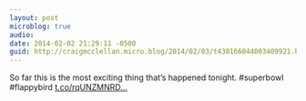 ```yaml
---
layout: post
microblog: true
audio: 
date: 2014-02-02 21:29:11 -0500
guid: http://craigmcclellan.micro.blog/2014/02/03/t430166044003409921.html
---
```

So far this is the most exciting thing that’s happened tonight. #superbowl #flappybird [t.co/rqUNZMNRD...](http://t.co/rqUNZMNRDI)

